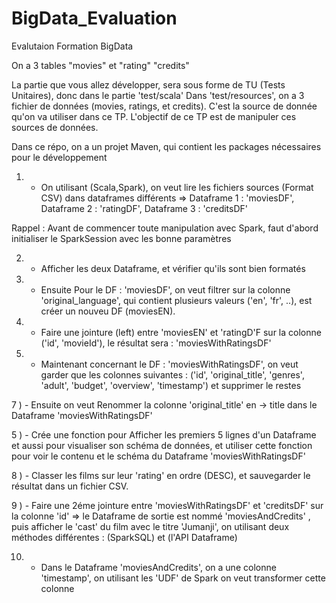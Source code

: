 # BigData_Evaluation
Evalutaion Formation BigData

On a 3 tables "movies" et "rating" "credits" 


La partie que vous allez développer, sera sous forme de TU (Tests Unitaires), donc dans le partie 'test/scala'
Dans 'test/resources', on a 3 fichier de données (movies, ratings, et credits). C'est la source de donnée qu'on va utiliser dans ce TP.
L'objectif de ce TP est de manipuler ces sources de données.

Dans ce répo, on a un projet Maven, qui contient les packages nécessaires pour le développement

1) - On utilisant (Scala,Spark), on veut lire les fichiers sources (Format CSV) dans dataframes différents
 => Dataframe 1 : 'moviesDF', Dataframe 2 : 'ratingDF', Dataframe 3 : 'creditsDF'
 
Rappel : Avant de commencer toute manipulation avec Spark, faut d'abord initialiser le SparkSession avec les bonne paramètres

2) - Afficher les deux Dataframe, et vérifier qu'ils sont bien formatés


3) - Ensuite Pour le DF : 'moviesDF', on veut filtrer sur la colonne 'original_language', qui contient plusieurs valeurs ('en', 'fr', ..), est créer un nouveu DF (moviesEN).

4) - Faire une jointure (left) entre 'moviesEN' et 'ratingD'F sur la colonne ('id', 'movieId'), le résultat sera : 'moviesWithRatingsDF'
 
6) - Maintenant concernant le DF : 'moviesWithRatingsDF', on veut garder que les colonnes suivantes : ('id', 'original_title', 'genres', 'adult', 'budget', 'overview', 'timestamp') et supprimer le restes

7 ) - Ensuite on veut Renommer la colonne 'original_title' en -> title dans le Dataframe 'moviesWithRatingsDF'

5 ) - Crée une fonction pour Afficher les premiers 5 lignes d'un Dataframe et aussi pour visualiser son schéma de données, et utiliser cette fonction pour voir le contenu et le schéma du Dataframe 'moviesWithRatingsDF'

8 ) - Classer les films sur leur 'rating' en ordre (DESC), et sauvegarder le résultat dans un fichier CSV.

9 ) - Faire une 2éme jointure entre 'moviesWithRatingsDF' et 'creditsDF' sur la colonne 'id' => le Dataframe de sortie est nommé 'moviesAndCredits' , puis afficher le 'cast' du film avec le titre 'Jumanji', on utilisant deux méthodes différentes : (SparkSQL) et (l'API Dataframe)

10) - Dans le Dataframe 'moviesAndCredits', on a une colonne 'timestamp', on utilisant les 'UDF' de Spark on veut transformer cette colonne
